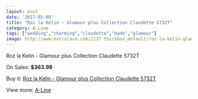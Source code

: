 ```yaml
---
layout: post
date: '2017-01-09'
title: "Roz la Kelin - Glamour plus Collection Claudette 5732T"
category: A-Line
tags: ["wedding","charming","claudette","made","glamour"]
image: http://www.extralace.com/2137-thickbox_default/roz-la-kelin-glamour-plus-collection-claudette-5732t.jpg
---
```

Roz la Kelin - Glamour plus Collection Claudette 5732T

On Sales: **$363.98**
<a href="https://www.extralace.com/a-line/1013-roz-la-kelin-glamour-plus-collection-claudette-5732t.html"><amp-img layout="responsive" width="600" height="600" src="//www.extralace.com/2137-thickbox_default/roz-la-kelin-glamour-plus-collection-claudette-5732t.jpg" alt="Roz la Kelin - Glamour plus Collection Claudette 5732T 0" /></a>
<a href="https://www.extralace.com/a-line/1013-roz-la-kelin-glamour-plus-collection-claudette-5732t.html"><amp-img layout="responsive" width="600" height="600" src="//www.extralace.com/2138-thickbox_default/roz-la-kelin-glamour-plus-collection-claudette-5732t.jpg" alt="Roz la Kelin - Glamour plus Collection Claudette 5732T 1" /></a>

Buy it: [Roz la Kelin - Glamour plus Collection Claudette 5732T](https://www.extralace.com/a-line/1013-roz-la-kelin-glamour-plus-collection-claudette-5732t.html "Roz la Kelin - Glamour plus Collection Claudette 5732T")

View more: [A-Line](https://www.extralace.com/2-a-line "A-Line")